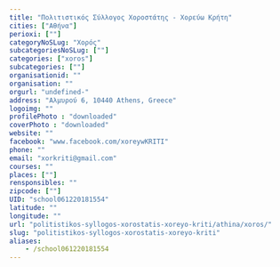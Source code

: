 ```yaml
---
title: "Πολιτιστικός Σύλλογος Χοροστάτης - Χορεύω Κρήτη"
cities: ["Αθήνα"]
perioxi: [""]
categoryNoSLug: "Χορός"
subcategoriesNoSLug: [""]
categories: ["xoros"]
subcategories: [""]
organisationid: ""
organisation: ""
orgurl: "undefined-"
address: "Αλμυρού 6, 10440 Athens, Greece"
logoimg: ""
profilePhoto : "downloaded"
coverPhoto : "downloaded"
website: ""
facebook: "www.facebook.com/xoreywKRITI"
phone: ""
email: "xorkriti@gmail.com"
courses: ""
places: [""]
rensponsibles: ""
zipcode: [""]
UID: "school061220181554"
latitude: ""
longitude: ""
url: "politistikos-syllogos-xorostatis-xoreyo-kriti/athina/xoros/"
slug: "politistikos-syllogos-xorostatis-xoreyo-kriti"
aliases:
    - /school061220181554
---
```





